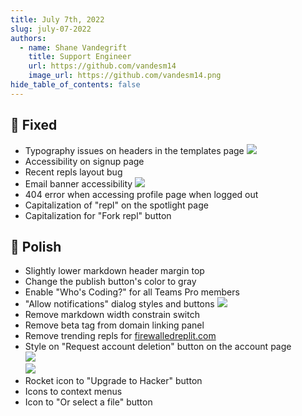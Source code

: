 ```yaml
---
title: July 7th, 2022
slug: july-07-2022
authors:
  - name: Shane Vandegrift
    title: Support Engineer
    url: https://github.com/vandesm14
    image_url: https://github.com/vandesm14.png
hide_table_of_contents: false
---
```


## 🐛 Fixed

- Typography issues on headers in the templates page
  ![](https://replit-docs-images.util.repl.co/images/changelog/8eU1bVDm.png)
- Accessibility on signup page
- Recent repls layout bug
- Email banner accessibility
  ![](https://replit-docs-images.util.repl.co/images/changelog/kP8mC1yc.png)
- 404 error when accessing profile page when logged out
- Capitalization of "repl" on the spotlight page
- Capitalization for "Fork repl" button

## 💅 Polish

- Slightly lower markdown header margin top
- Change the publish button's color to gray
- Enable "Who's Coding?" for all Teams Pro members
- "Allow notifications" dialog styles and buttons
  ![](https://replit-docs-images.util.repl.co/images/changelog/i1Xwx0hH.png)
- Remove markdown width constrain switch
- Remove beta tag from domain linking panel
- Remove trending repls for [firewalledreplit.com](https://firewalledreplit.com)
- Style on "Request account deletion" button on the account page<br/>
  ![](https://replit-docs-images.util.repl.co/images/changelog/ShUY862B.png)<br/>
  ![](https://replit-docs-images.util.repl.co/images/changelog/Dfs7MYUx.png)
- Rocket icon to "Upgrade to Hacker" button
- Icons to context menus
- Icon to "Or select a file" button
